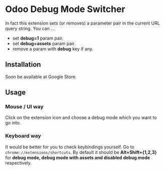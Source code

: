 # Odoo Debug Mode Switcher

In fact this extension sets (or removes) a parameter pair in the current URL query string. You can ...

- set **debug=1** param pair.
- set **debug=assets** param pair.
- remove a param with **debug** key if any.

## Installation

Soon be available at Google Store.

## Usage

### Mouse / UI way

Click on the extension icon and choose a debug mode which you want to go into.

### Keyboard way

It would be better for you to check keybindings yourself. Go to `chrome://extensions/shortcuts`.
By default it should be **Alt+Shift+{1,2,3}** for **debug mode, debug mode with assets and disabled debug mode** respectively.
